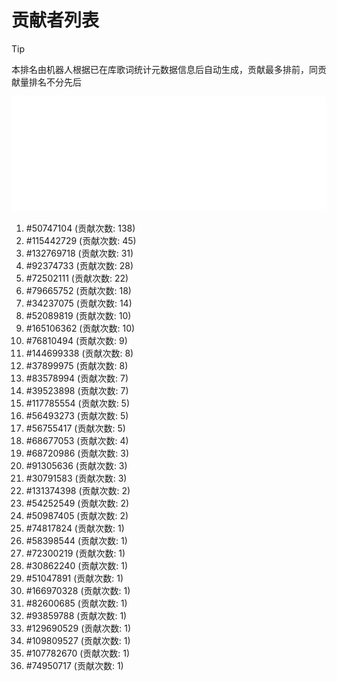 # 贡献者列表

> [!TIP]
> 本排名由机器人根据已在库歌词统计元数据信息后自动生成，贡献最多排前，同贡献量排名不分先后

![贡献者头像画廊](./CONTRIBUTORS.svg)

1. #50747104 (贡献次数: 138)
2. #115442729 (贡献次数: 45)
3. #132769718 (贡献次数: 31)
4. #92374733 (贡献次数: 28)
5. #72502111 (贡献次数: 22)
6. #79665752 (贡献次数: 18)
7. #34237075 (贡献次数: 14)
8. #52089819 (贡献次数: 10)
9. #165106362 (贡献次数: 10)
10. #76810494 (贡献次数: 9)
11. #144699338 (贡献次数: 8)
12. #37899975 (贡献次数: 8)
13. #83578994 (贡献次数: 7)
14. #39523898 (贡献次数: 7)
15. #117785554 (贡献次数: 5)
16. #56493273 (贡献次数: 5)
17. #56755417 (贡献次数: 5)
18. #68677053 (贡献次数: 4)
19. #68720986 (贡献次数: 3)
20. #91305636 (贡献次数: 3)
21. #30791583 (贡献次数: 3)
22. #131374398 (贡献次数: 2)
23. #54252549 (贡献次数: 2)
24. #50987405 (贡献次数: 2)
25. #74817824 (贡献次数: 1)
26. #58398544 (贡献次数: 1)
27. #72300219 (贡献次数: 1)
28. #30862240 (贡献次数: 1)
29. #51047891 (贡献次数: 1)
30. #166970328 (贡献次数: 1)
31. #82600685 (贡献次数: 1)
32. #93859788 (贡献次数: 1)
33. #129690529 (贡献次数: 1)
34. #109809527 (贡献次数: 1)
35. #107782670 (贡献次数: 1)
36. #74950717 (贡献次数: 1)
